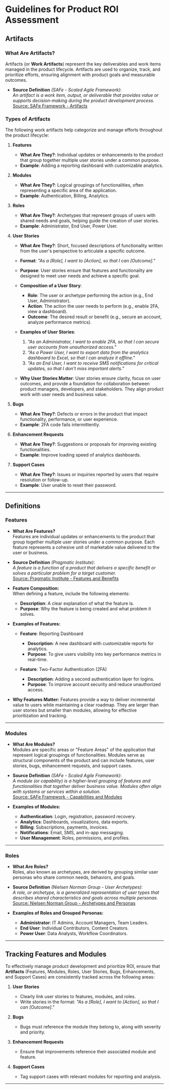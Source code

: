# Guidelines for Product ROI Assessment

## Artifacts

### What Are Artifacts?
Artifacts (or **Work Artifacts**) represent the key deliverables and work items managed in the product lifecycle. Artifacts are used to organize, track, and prioritize efforts, ensuring alignment with product goals and measurable outcomes.

- **Source Definition** *(SAFe - Scaled Agile Framework)*:  
  *An artifact is a work item, output, or deliverable that provides value or supports decision-making during the product development process.*  
  [Source: SAFe Framework - Artifacts](https://scaledagileframework.com/)

### Types of Artifacts
The following work artifacts help categorize and manage efforts throughout the product lifecycle:

1. **Features**
   - **What Are They?**: Individual updates or enhancements to the product that group together multiple user stories under a common purpose.
   - **Example**: Adding a reporting dashboard with customizable analytics.

2. **Modules**
   - **What Are They?**: Logical groupings of functionalities, often representing a specific area of the application.
   - **Example**: Authentication, Billing, Analytics.

3. **Roles**
   - **What Are They?**: Archetypes that represent groups of users with shared needs and goals, helping guide the creation of user stories.
   - **Example**: Administrator, End User, Power User.

4. **User Stories**
   - **What Are They?**: Short, focused descriptions of functionality written from the user's perspective to articulate a specific outcome.
   - **Format**: 
     *"As a [Role], I want to [Action], so that I can [Outcome]."*

   - **Purpose**: User stories ensure that features and functionality are designed to meet user needs and achieve a specific goal.

   - **Composition of a User Story**:
     - **Role**: The user or archetype performing the action (e.g., End User, Administrator).
     - **Action**: The action the user needs to perform (e.g., enable 2FA, view a dashboard).
     - **Outcome**: The desired result or benefit (e.g., secure an account, analyze performance metrics).
   
   - **Examples of User Stories**:
     1. *"As an Administrator, I want to enable 2FA, so that I can secure user accounts from unauthorized access."*
     2. *"As a Power User, I want to export data from the analytics dashboard to Excel, so that I can analyze it offline."*
     3. *"As an End User, I want to receive SMS notifications for critical updates, so that I don’t miss important alerts."*

   - **Why User Stories Matter**:
     User stories ensure clarity, focus on user outcomes, and provide a foundation for collaboration between product managers, developers, and stakeholders. They align product work with user needs and business value.

5. **Bugs**
   - **What Are They?**: Defects or errors in the product that impact functionality, performance, or user experience.
   - **Example**: 2FA code fails intermittently.

6. **Enhancement Requests**
   - **What Are They?**: Suggestions or proposals for improving existing functionalities.
   - **Example**: Improve loading speed of analytics dashboards.

7. **Support Cases**
   - **What Are They?**: Issues or inquiries reported by users that require resolution or follow-up.
   - **Example**: User unable to reset their password.

---

## Definitions

### Features
- **What Are Features?**  
  Features are individual updates or enhancements to the product that group together multiple user stories under a common purpose. Each feature represents a cohesive unit of marketable value delivered to the user or business.

- **Source Definition** *(Pragmatic Institute)*:  
  *A feature is a function of a product that delivers a specific benefit or solves a particular problem for a target customer.*  
  [Source: Pragmatic Institute - Features and Benefits](https://www.pragmaticinstitute.com/resources/framework/features-benefits)

- **Feature Composition:**  
  When defining a feature, include the following elements:
  - **Description**: A clear explanation of what the feature is.
  - **Purpose**: Why the feature is being created and what problem it solves.

- **Examples of Features:**
  - **Feature**: Reporting Dashboard  
    - **Description**: A new dashboard with customizable reports for analytics.
    - **Purpose**: To give users visibility into key performance metrics in real-time.
  
  - **Feature**: Two-Factor Authentication (2FA)  
    - **Description**: Adding a second authentication layer for logins.
    - **Purpose**: To improve account security and reduce unauthorized access.

- **Why Features Matter:**
  Features provide a way to deliver incremental value to users while maintaining a clear roadmap. They are larger than user stories but smaller than modules, allowing for effective prioritization and tracking.

---

### Modules
- **What Are Modules?**  
  Modules are specific areas or "Feature Areas" of the application that represent logical groupings of functionalities. Modules serve as structural components of the product and can include features, user stories, bugs, enhancement requests, and support cases.

- **Source Definition** *(SAFe - Scaled Agile Framework)*:  
  *A module (or capability) is a higher-level grouping of features and functionalities that together deliver business value. Modules often align with systems or services within a solution.*  
  [Source: SAFe Framework - Capabilities and Modules](https://scaledagileframework.com/capabilities/)

- **Examples of Modules:**
  - **Authentication**: Login, registration, password recovery.
  - **Analytics**: Dashboards, visualizations, data exports.
  - **Billing**: Subscriptions, payments, invoices.
  - **Notifications**: Email, SMS, and in-app messaging.
  - **User Management**: Roles, permissions, and profiles.

---

### Roles
- **What Are Roles?**  
  Roles, also known as archetypes, are derived by grouping similar user personas who share common needs, behaviors, and goals.

- **Source Definition** *(Nielsen Norman Group - User Archetypes)*:  
  *A role, or archetype, is a generalized representation of user types that describes shared characteristics and goals across multiple personas.*  
  [Source: Nielsen Norman Group - Archetypes and Personas](https://www.nngroup.com/articles/archetypes-personas/)

- **Examples of Roles and Grouped Personas:**
  - **Administrator**: IT Admins, Account Managers, Team Leaders.
  - **End User**: Individual Contributors, Content Creators.
  - **Power User**: Data Analysts, Workflow Coordinators.

---

## Tracking Features and Modules

To effectively manage product development and prioritize ROI, ensure that **Artifacts** (Features, Modules, Roles, User Stories, Bugs, Enhancements, and Support Cases) are consistently tracked across the following areas:

1. **User Stories**
   - Clearly link user stories to features, modules, and roles.
   - Write stories in the format: *"As a [Role], I want to [Action], so that I can [Outcome]."*

2. **Bugs**
   - Bugs must reference the module they belong to, along with severity and priority.

3. **Enhancement Requests**
   - Ensure that improvements reference their associated module and feature.

4. **Support Cases**
   - Tag support cases with relevant modules for reporting and analysis.

---
